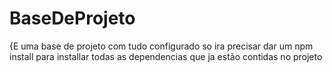 # BaseDeProjeto
 {E uma base de projeto com tudo configurado so ira precisar dar um npm install para installar todas as dependencias que ja estão contidas no projeto
